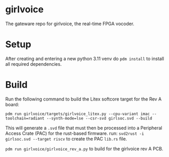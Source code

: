 # girlvoice

The gateware repo for girlvoice, the real-time FPGA vocoder.

# Setup
After creating and entering a new python 3.11 venv do `pdm install` to install all required dependencies.

# Build

Run the following command to build the Litex softcore target for the Rev A board:
```
pdm run girlvoice/targets/girlvoice_litex.py --cpu-variant imac --toolchain=radiant --synth-mode=lse --csr-svd girlsoc.svd --build
```

This will generate a `.svd` file that must then be processed into a Peripheral Access Crate (PAC) for the rust-based firmware.
run: `svd2rust -i girlsoc.svd --target riscv` to create the PAC `lib.rs` file.


`pdm run girlvoice/girlvoice_rev_a.py` to build for the girlvoice rev A PCB.

